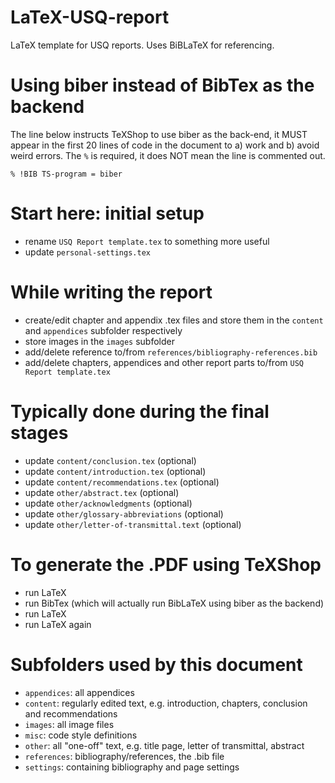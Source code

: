 # LaTeX-USQ-report
LaTeX template for USQ reports. Uses BiBLaTeX for referencing.

# Using biber instead of BibTex as the backend
The line below instructs TeXShop to use biber as the back-end, it MUST appear in the first 20 lines of code in the document to a) work and b) avoid weird errors. The `%` is required, it does NOT mean the line is commented out.

`% !BIB TS-program = biber`

# Start here: initial setup
- rename `USQ Report template.tex` to something more useful
- update `personal-settings.tex`

# While writing the report
- create/edit chapter and appendix .tex files and store them in the `content` and `appendices` subfolder respectively
- store images in the `images` subfolder
- add/delete reference to/from `references/bibliography-references.bib`
- add/delete chapters, appendices and other report parts to/from `USQ Report template.tex`

# Typically done during the final stages
- update `content/conclusion.tex` (optional)
- update `content/introduction.tex` (optional)
- update `content/recommendations.tex` (optional)
- update `other/abstract.tex` (optional)
- update `other/acknowledgments` (optional)
- update `other/glossary-abbreviations` (optional)
- update `other/letter-of-transmittal.text` (optional)

# To generate the .PDF using TeXShop
- run LaTeX
- run BibTex (which will actually run BibLaTeX using biber as the backend)
- run LaTeX
- run LaTeX again

# Subfolders used by this document
- `appendices`: all appendices
- `content`: regularly edited text, e.g. introduction, chapters, conclusion and recommendations
- `images`: all image files
- `misc`: code style definitions
- `other`: all "one-off" text, e.g. title page, letter of transmittal, abstract
- `references`: bibliography/references, the .bib file
- `settings`: containing bibliography and page settings
